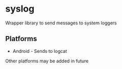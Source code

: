 # syslog

Wrapper library to send messages to system loggers

## Platforms

- Android - Sends to logcat

Other platforms may be added in future
